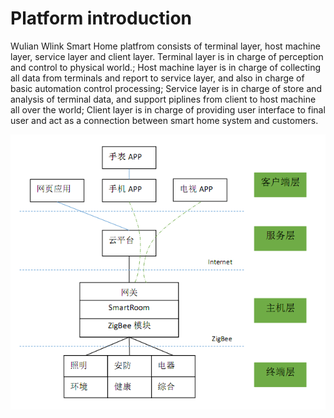 # Platform introduction  

Wulian Wlink Smart Home platfrom consists of terminal layer, host machine layer, service layer and client layer. Terminal layer is in charge of perception and control to physical world.; Host machine layer is in charge of collecting all data from terminals and report to service layer, and also in charge of basic automation control processing; Service layer is in charge of store and analysis of terminal data, and support piplines from client to host machine all over the world; Client layer is in charge of providing user interface to final user and act as a connection between smart home system and customers.

![Platform architecture](WLink/images/frame.png "架构框图")  
